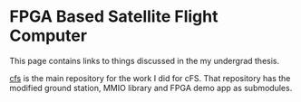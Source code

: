 # FPGA Based Satellite Flight Computer

This page contains links to things discussed in the my undergrad thesis.

[cfs](./cfs) is the main repository for the work I did for cFS. That repository has the modified ground station, MMIO library and FPGA demo app as submodules.

